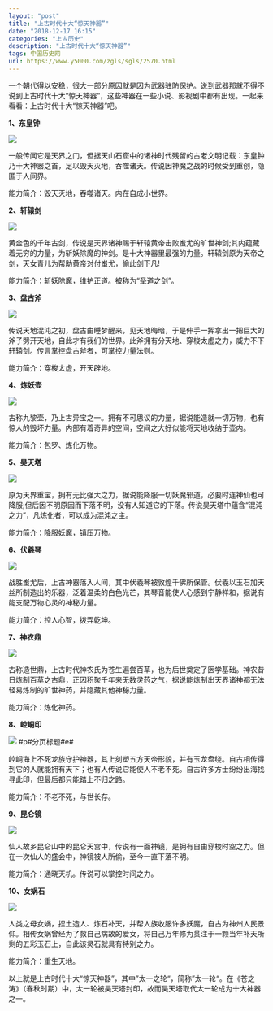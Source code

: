```yaml
---
layout: "post"
title: "上古时代十大“惊天神器”"
date: "2018-12-17 16:15"
categories: "上古历史"
description: "上古时代十大“惊天神器”"
tags: 中国历史网
url: https://www.y5000.com/zgls/sgls/2570.html
---
```






一个朝代得以安稳，很大一部分原因就是因为武器驻防保护。说到武器那就不得不说到上古时代十大“惊天神器”，这些神器在一些小说、影视剧中都有出现。一起来看看：上古时代十大“惊天神器”吧。

**1、东皇钟**

![](https://img.y5000.com/uploads/allimg/160507/4-16050H0003D29.jpg)

一般传闻它是天界之门，但据天山石窟中的诸神时代残留的古老文明记载：东皇钟乃十大神器之首，足以毁天灭地，吞噬诸天。传说因神魔之战的时候受到重创，隐匿于人间界。

能力简介：毁天灭地，吞噬诸天。内在自成小世界。

**2、轩辕剑**

![](https://img.y5000.com/uploads/allimg/160507/4-16050H0011SW.jpg)

黄金色的千年古剑，传说是天界诸神赐于轩辕黄帝击败蚩尤的旷世神剑;其内蕴藏着无穷的力量，为斩妖除魔的神剑。是十大神器里最强的力量。轩辕剑原为天帝之剑，天女青儿为帮助黄帝对付蚩尤，偷此剑下凡!

能力简介：斩妖除魔，维护正道。被称为“圣道之剑”。

**3、盘古斧**

![](https://img.y5000.com/uploads/allimg/160507/4-16050H001523W.jpg)

传说天地混沌之初，盘古由睡梦醒来，见天地晦暗，于是伸手一挥拿出一把巨大的斧子劈开天地，自此才有我们的世界。此斧拥有分天地、穿梭太虚之力，威力不下轩辕剑。传言掌控盘古斧者，可掌控力量法则。

能力简介：穿梭太虚，开天辟地。

**4、炼妖壶**

![](https://img.y5000.com/uploads/allimg/160507/4-16050H00253Z1.jpg)

古称九黎壶，乃上古异宝之一。拥有不可思议的力量，据说能造就一切万物，也有惊人的毁坏力量。内部有着奇异的空间，空间之大好似能将天地收纳于壶内。

能力简介：包罗、炼化万物。

**5、昊天塔**

![](https://img.y5000.com/uploads/allimg/160507/4-16050H0031D50.jpg)

原为天界重宝，拥有无比强大之力，据说能降服一切妖魔邪道，必要时连神仙也可降服;但后因不明原因而下落不明，没有人知道它的下落。传说昊天塔中蕴含“混沌之力”，凡炼化者，可以成为混沌之主。

能力简介：降服妖魔，镇压万物。

**6、伏羲琴**

![](https://img.y5000.com/uploads/allimg/160507/4-16050H004311N.jpg)

战胜蚩尤后，上古神器落入人间，其中伏羲琴被敦煌千佛所保管。伏羲以玉石加天丝所制造出的乐器，泛着温柔的白色光芒，其琴音能使人心感到宁静祥和，据说有能支配万物心灵的神秘力量。

能力简介：控人心智，拨弄乾坤。

**7、神农鼎**

![](https://img.y5000.com/uploads/allimg/160507/4-16050H0050b22.jpg)

古称造世鼎，上古时代神农氏为苍生遍尝百草，也为后世奠定了医学基础。神农昔日炼制百草之古鼎，正因积聚千年来无数灵药之气，据说能炼制出天界诸神都无法轻易炼制的旷世神药，并隐藏其他神秘力量。

能力简介：炼化神药。

**8、崆峒印**

![](https://img.y5000.com/uploads/allimg/160507/4-16050H006012D.jpg)
#p#分页标题#e#

崆峒海上不死龙族守护神器，其上刻塑五方天帝形貌，并有玉龙盘绕。自古相传得到它的人就能拥有天下；也有人传说它能使人不老不死。自古许多方士纷纷出海找寻此印，但最后都只能踏上不归之路。

能力简介：不老不死，与世长存。

**9、昆仑镜**

![](https://img.y5000.com/uploads/allimg/160507/4-16050H00H41J.jpg)

仙人故乡昆仑山中的昆仑天宫中，传说有一面神镜，是拥有自由穿梭时空之力。但在一次仙人的盛会中，神镜被人所偷，至今一直下落不明。

能力简介：通晓天机。传说可以掌控时间之力。

**10、女娲石**

![](https://img.y5000.com/uploads/allimg/160507/4-16050H009595C.jpg)

人类之母女娲，捏土造人、炼石补天，并帮人族收服许多妖魔，自古为神州人民景仰。相传女娲曾经为了救自己病故的爱女，将自己万年修为贯注于一颗当年补天所剩的五彩玉石上，自此该灵石就具有特别之力。

能力简介：重生天地。

以上就是上古时代十大“惊天神器”，其中”太一之轮“，简称”太一轮“。在《苍之涛》（春秋时期）中，太一轮被昊天塔封印，故而昊天塔取代太一轮成为十大神器之一。
